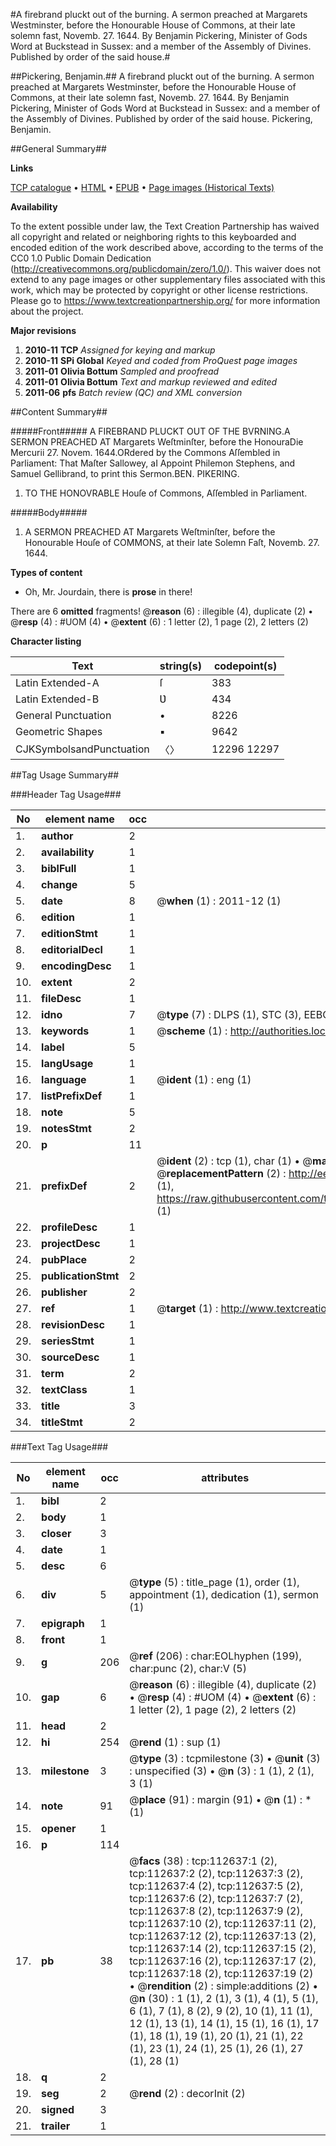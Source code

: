 #A firebrand pluckt out of the burning. A sermon preached at Margarets Westminster, before the Honourable House of Commons, at their late solemn fast, Novemb. 27. 1644. By Benjamin Pickering, Minister of Gods Word at Buckstead in Sussex: and a member of the Assembly of Divines. Published by order of the said house.#

##Pickering, Benjamin.##
A firebrand pluckt out of the burning. A sermon preached at Margarets Westminster, before the Honourable House of Commons, at their late solemn fast, Novemb. 27. 1644. By Benjamin Pickering, Minister of Gods Word at Buckstead in Sussex: and a member of the Assembly of Divines. Published by order of the said house.
Pickering, Benjamin.

##General Summary##

**Links**

[TCP catalogue](http://www.ota.ox.ac.uk/tcp/)  • 
[HTML](http://tei.it.ox.ac.uk/tcp/Texts-HTML/free/A90/A90672.html)  • 
[EPUB](http://tei.it.ox.ac.uk/tcp/Texts-EPUB/free/A90/A90672.epub) • 
[Page images (Historical Texts)](https://historicaltexts.jisc.ac.uk/eebo-99860515e)

**Availability**

To the extent possible under law, the Text Creation Partnership has waived all copyright and related or neighboring rights to this keyboarded and encoded edition of the work described above, according to the terms of the CC0 1.0 Public Domain Dedication (http://creativecommons.org/publicdomain/zero/1.0/). This waiver does not extend to any page images or other supplementary files associated with this work, which may be protected by copyright or other license restrictions. Please go to https://www.textcreationpartnership.org/ for more information about the project.

**Major revisions**

1. __2010-11__ __TCP__ *Assigned for keying and markup*
1. __2010-11__ __SPi Global__ *Keyed and coded from ProQuest page images*
1. __2011-01__ __Olivia Bottum__ *Sampled and proofread*
1. __2011-01__ __Olivia Bottum__ *Text and markup reviewed and edited*
1. __2011-06__ __pfs__ *Batch review (QC) and XML conversion*

##Content Summary##

#####Front#####
A FIREBRAND PLUCKT OUT OF THE BVRNING.A SERMON PREACHED AT Margarets Weſtminſter, before the HonouraDie Mercurii 27. Novem. 1644.ORdered by the Commons Aſſembled in Parliament: That Maſter Sallowey, aI Appoint Philemon Stephens, and Samuel Gellibrand, to print this Sermon.BEN. PIKERING.
1. TO THE HONOVRABLE Houſe of Commons, Aſſembled in Parliament.

#####Body#####

1. A SERMON PREACHED AT Margarets Weſtminſter, before the Honourable Houſe of COMMONS, at their late Solemn Faſt, Novemb. 27. 1644.

**Types of content**

  * Oh, Mr. Jourdain, there is **prose** in there!

There are 6 **omitted** fragments! 
 @__reason__ (6) : illegible (4), duplicate (2)  •  @__resp__ (4) : #UOM (4)  •  @__extent__ (6) : 1 letter (2), 1 page (2), 2 letters (2)

**Character listing**


|Text|string(s)|codepoint(s)|
|---|---|---|
|Latin Extended-A|ſ|383|
|Latin Extended-B|Ʋ|434|
|General Punctuation|•|8226|
|Geometric Shapes|▪|9642|
|CJKSymbolsandPunctuation|〈〉|12296 12297|

##Tag Usage Summary##

###Header Tag Usage###

|No|element name|occ|attributes|
|---|---|---|---|
|1.|__author__|2||
|2.|__availability__|1||
|3.|__biblFull__|1||
|4.|__change__|5||
|5.|__date__|8| @__when__ (1) : 2011-12 (1)|
|6.|__edition__|1||
|7.|__editionStmt__|1||
|8.|__editorialDecl__|1||
|9.|__encodingDesc__|1||
|10.|__extent__|2||
|11.|__fileDesc__|1||
|12.|__idno__|7| @__type__ (7) : DLPS (1), STC (3), EEBO-CITATION (1), PROQUEST (1), VID (1)|
|13.|__keywords__|1| @__scheme__ (1) : http://authorities.loc.gov/ (1)|
|14.|__label__|5||
|15.|__langUsage__|1||
|16.|__language__|1| @__ident__ (1) : eng (1)|
|17.|__listPrefixDef__|1||
|18.|__note__|5||
|19.|__notesStmt__|2||
|20.|__p__|11||
|21.|__prefixDef__|2| @__ident__ (2) : tcp (1), char (1)  •  @__matchPattern__ (2) : ([0-9\-]+):([0-9IVX]+) (1), (.+) (1)  •  @__replacementPattern__ (2) : http://eebo.chadwyck.com/downloadtiff?vid=$1&page=$2 (1), https://raw.githubusercontent.com/textcreationpartnership/Texts/master/tcpchars.xml#$1 (1)|
|22.|__profileDesc__|1||
|23.|__projectDesc__|1||
|24.|__pubPlace__|2||
|25.|__publicationStmt__|2||
|26.|__publisher__|2||
|27.|__ref__|1| @__target__ (1) : http://www.textcreationpartnership.org/docs/. (1)|
|28.|__revisionDesc__|1||
|29.|__seriesStmt__|1||
|30.|__sourceDesc__|1||
|31.|__term__|2||
|32.|__textClass__|1||
|33.|__title__|3||
|34.|__titleStmt__|2||


###Text Tag Usage###

|No|element name|occ|attributes|
|---|---|---|---|
|1.|__bibl__|2||
|2.|__body__|1||
|3.|__closer__|3||
|4.|__date__|1||
|5.|__desc__|6||
|6.|__div__|5| @__type__ (5) : title_page (1), order (1), appointment (1), dedication (1), sermon (1)|
|7.|__epigraph__|1||
|8.|__front__|1||
|9.|__g__|206| @__ref__ (206) : char:EOLhyphen (199), char:punc (2), char:V (5)|
|10.|__gap__|6| @__reason__ (6) : illegible (4), duplicate (2)  •  @__resp__ (4) : #UOM (4)  •  @__extent__ (6) : 1 letter (2), 1 page (2), 2 letters (2)|
|11.|__head__|2||
|12.|__hi__|254| @__rend__ (1) : sup (1)|
|13.|__milestone__|3| @__type__ (3) : tcpmilestone (3)  •  @__unit__ (3) : unspecified (3)  •  @__n__ (3) : 1 (1), 2 (1), 3 (1)|
|14.|__note__|91| @__place__ (91) : margin (91)  •  @__n__ (1) : * (1)|
|15.|__opener__|1||
|16.|__p__|114||
|17.|__pb__|38| @__facs__ (38) : tcp:112637:1 (2), tcp:112637:2 (2), tcp:112637:3 (2), tcp:112637:4 (2), tcp:112637:5 (2), tcp:112637:6 (2), tcp:112637:7 (2), tcp:112637:8 (2), tcp:112637:9 (2), tcp:112637:10 (2), tcp:112637:11 (2), tcp:112637:12 (2), tcp:112637:13 (2), tcp:112637:14 (2), tcp:112637:15 (2), tcp:112637:16 (2), tcp:112637:17 (2), tcp:112637:18 (2), tcp:112637:19 (2)  •  @__rendition__ (2) : simple:additions (2)  •  @__n__ (30) : 1 (1), 2 (1), 3 (1), 4 (1), 5 (1), 6 (1), 7 (1), 8 (2), 9 (2), 10 (1), 11 (1), 12 (1), 13 (1), 14 (1), 15 (1), 16 (1), 17 (1), 18 (1), 19 (1), 20 (1), 21 (1), 22 (1), 23 (1), 24 (1), 25 (1), 26 (1), 27 (1), 28 (1)|
|18.|__q__|2||
|19.|__seg__|2| @__rend__ (2) : decorInit (2)|
|20.|__signed__|3||
|21.|__trailer__|1||
